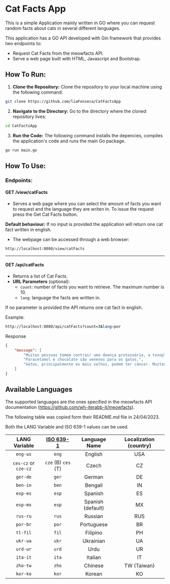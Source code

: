 # Cat Facts App

This is a simple Application mainly written in GO where you can request random facts about cats in several different languages.

This application has a GO API developed with Gin framework that provides two endpoints to:
- Request Cat Facts from the meowfacts API.
- Serve a web page built with HTML, Javascript and Bootstrap.

## How To Run:
1. **Clone the Repository:** Clone the repository to your local machine using the following command:
```bash
git clone https://github.com/liaFonseca/CatFactsApp
```

2. **Navigate to the Directory:** Go to the directory where the cloned repository lives:
```bash
cd CatFactsApp   
```
   
3. **Run the Code:** The following command installs the depencies, compiles the application's code and runs the main Go package.
```bash
go run main.go
```

## How To Use:
### Endpoints:

#### GET /view/catFacts
- Serves a web page where you can select the amount of facts you want to request and the language they are writen in. To issue the request press the Get Cat Facts button. 

**Default behaviour:** If no input is provided the application will return one cat fact written in english.
- The webpage can be accessed through a web browser:

```bash
http://localhost:8080/view/catFacts
```
---
#### GET /api/catFacts
- Returns a list of Cat Facts.
- **URL Parameters** (optional):
  - `count`: number of facts you want to retrieve. The maximum number is 10.
  - `lang`: language the facts are written in.
    
If no parameter is provided the API returns one cat fact in english.

Example:
       
```bash
http://localhost:8080/api/catFacts?count=3&lang=por
```
       
Response
       
```json
{
    "message": [
        "Muitas pessoas temem contrair uma doença protozoária, a toxoplasmose, de gatos. Esta doença também pode afetar o ser humano, mas mais seriamente, pode causar defeitos congênitos no nascimento. A toxoplasmose é uma doença comum, às vezes transmitida pelas fezes dos gatos. É causada com mais frequência pela ingestão de carne crua ou malpassada. Mulheres grávidas e pessoas com baixo sistema imunológico não devem tocar na caixa de areia do gato. Fora isso, não há razão para que essas pessoas evitem gatos.",
        "Paracetamol e chocolate são venenos para os gatos.",
        "Gatos, principalmente os mais velhos, podem ter câncer. Muitas vezes esta doença pode ser tratada com sucesso."
    ]
}
```
       

                            
## Available Languages
The supported languages are the ones specified in the meowfacts API documentation (https://github.com/wh-iterabb-it/meowfacts).

The following table was copied form their README.md file in 24/04/2023. 

Both the LANG Variable and ISO 639-1 values can be used.
  
| LANG Variable | [ISO 639-1](https://en.wikipedia.org/wiki/List_of_ISO_639-1_codes) | Language Name | Localization (country) |
| :---: | :---: | :---: | :---: |
| `eng-us`  | `eng` | English | USA |
| `ces-cz` or `cze-cz` | `cze` (B) `ces` (T) | Czech | CZ |
| `ger-de`  | `ger` | German | DE |
| `ben-in`  | `ben` | Bengali | IN |
| `esp-es`  | `esp` | Spanish | ES |
| `esp-mx`  | `esp` | Spanish (default) | MX |
| `rus-ru`  | `rus` | Russian | RUS |
| `por-br`  | `por` | Portuguese | BR |
| `tl-fil`  | `fil` | Filipino | PH |
| `ukr-ua`  | `ukr` | Ukrainian | UA |
| `urd-ur`  | `urd` | Urdu | UR |
| `ita-it`  | `ita` | Italian | IT |
| `zho-tw` | `zho` | Chinese | TW (Taiwan) |
| `kor-ko`  | `kor` | Korean | KO |
